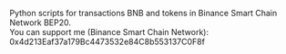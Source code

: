 Python scripts for transactions BNB and tokens in Binance Smart Chain Network BEP20. <br/>
You can support me (Binance Smart Chain Network): 0x4d213Eaf37a179Bc4473532e84C8b553137C0F8f